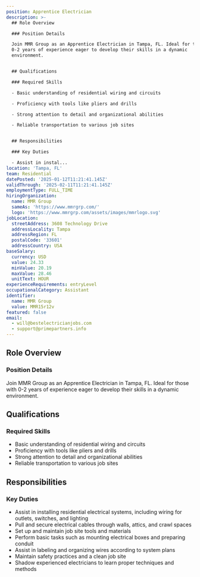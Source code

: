 ```yaml
---
position: Apprentice Electrician
description: >-
  ## Role Overview

  ### Position Details

  Join MMR Group as an Apprentice Electrician in Tampa, FL. Ideal for those with
  0-2 years of experience eager to develop their skills in a dynamic
  environment.


  ## Qualifications

  ### Required Skills

  - Basic understanding of residential wiring and circuits

  - Proficiency with tools like pliers and drills

  - Strong attention to detail and organizational abilities

  - Reliable transportation to various job sites


  ## Responsibilities

  ### Key Duties

  - Assist in instal...
location: 'Tampa, FL'
team: Residential
datePosted: '2025-01-12T11:21:41.145Z'
validThrough: '2025-02-11T11:21:41.145Z'
employmentType: FULL_TIME
hiringOrganization:
  name: MMR Group
  sameAs: 'https://www.mmrgrp.com/'
  logo: 'https://www.mmrgrp.com/assets/images/mmrlogo.svg'
jobLocation:
  streetAddress: 3608 Technology Drive
  addressLocality: Tampa
  addressRegion: FL
  postalCode: '33601'
  addressCountry: USA
baseSalary:
  currency: USD
  value: 24.33
  minValue: 20.19
  maxValue: 28.46
  unitText: HOUR
experienceRequirements: entryLevel
occupationalCategory: Assistant
identifier:
  name: MMR Group
  value: MMR15r12v
featured: false
email:
  - will@bestelectricianjobs.com
  - support@primepartners.info
---
```




## Role Overview
### Position Details
Join MMR Group as an Apprentice Electrician in Tampa, FL. Ideal for those with 0-2 years of experience eager to develop their skills in a dynamic environment.

## Qualifications
### Required Skills
- Basic understanding of residential wiring and circuits
- Proficiency with tools like pliers and drills
- Strong attention to detail and organizational abilities
- Reliable transportation to various job sites

## Responsibilities
### Key Duties
- Assist in installing residential electrical systems, including wiring for outlets, switches, and lighting
- Pull and secure electrical cables through walls, attics, and crawl spaces
- Set up and maintain job site tools and materials
- Perform basic tasks such as mounting electrical boxes and preparing conduit
- Assist in labeling and organizing wires according to system plans
- Maintain safety practices and a clean job site
- Shadow experienced electricians to learn proper techniques and methods